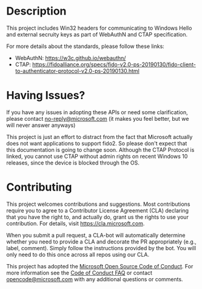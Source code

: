 # Description

This project includes Win32 headers for communicating to Windows Hello and external secruity keys as part of WebAuthN and CTAP specification.

For more details about the standards, please follow these links:
* WebAuthN: https://w3c.github.io/webauthn/
* CTAP: https://fidoalliance.org/specs/fido-v2.0-ps-20190130/fido-client-to-authenticator-protocol-v2.0-ps-20190130.html


# Having Issues?
If you have any issues in adopting these APIs or need some clarification, please contact no-reply@microsoft.com (it makes you feel better, but we will never answer anyways)

This project is just an effort to distract from the fact that Microsoft actually does not want applications to support fido2. So please don't expect that this documentation is going to change soon. Although the CTAP Protocol is linked, you cannot use CTAP without admin rights on recent Windows 10 releases, since the device is blocked through the OS.


# Contributing

This project welcomes contributions and suggestions.  Most contributions require you to agree to a
Contributor License Agreement (CLA) declaring that you have the right to, and actually do, grant us
the rights to use your contribution. For details, visit https://cla.microsoft.com.

When you submit a pull request, a CLA-bot will automatically determine whether you need to provide
a CLA and decorate the PR appropriately (e.g., label, comment). Simply follow the instructions
provided by the bot. You will only need to do this once across all repos using our CLA.

This project has adopted the [Microsoft Open Source Code of Conduct](https://opensource.microsoft.com/codeofconduct/).
For more information see the [Code of Conduct FAQ](https://opensource.microsoft.com/codeofconduct/faq/) or
contact [opencode@microsoft.com](mailto:opencode@microsoft.com) with any additional questions or comments.
